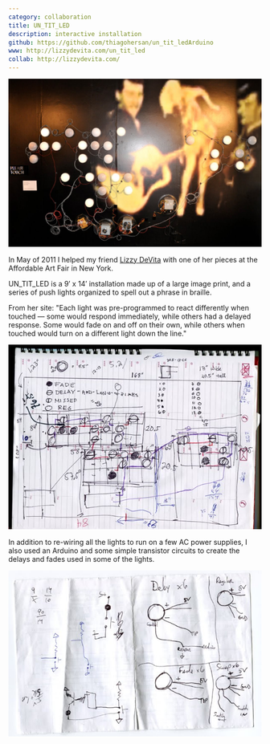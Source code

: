 ```yaml
---
category: collaboration
title: UN_TIT_LED
description: interactive installation
github: https://github.com/thiagohersan/un_tit_ledArduino
www: http://lizzydevita.com/un_tit_led
collab: http://lizzydevita.com/
---
```

![](/assets/projects/un-tit-led/UNTITLED.jpg)

In May of 2011 I helped my friend [Lizzy DeVita](http://lizzydevita.com/) with one of her pieces at the Affordable Art Fair in New York.

UN_TIT_LED is a 9&#8242; x 14&#8242; installation made up of a large image print, and a series of push lights organized to spell out a phrase in braille.

From her site: "Each light was pre-programmed to react differently when touched — some would respond immediately, while others had a delayed response. Some would fade on and off on their own, while others when touched would turn on a different light down the line."

![](/assets/projects/un-tit-led/braille006.jpg)

In addition to re-wiring all the lights to run on a few AC power supplies, I also used an Arduino and some simple transistor circuits to create the delays and fades used in some of the lights.

![](/assets/projects/un-tit-led/braille003.jpg)
